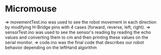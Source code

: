 # Micromouse
=> movementTest.ino was used to see the robot movement in each direction by modifying H-Bridge pins with 4 cases (forward, reverse, left, right).
=> sensorTest.ino was used to see the sensor's reading by reading the echo values and converting them to cm and then printing these values on the serial monitor.
=> code.ino was the final code that describes our robot behavior depending on the leftHand algorithm
